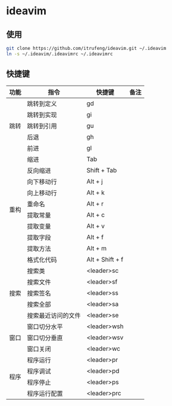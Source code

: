 # ideavim

## 使用

```bash
git clone https://github.com/itrufeng/ideavim.git ~/.ideavim
ln -s ~/.ideavim/.ideavimrc ~/.ideavimrc
```

## 快捷键

<table>
  <thead>
    <tr>
      <th>功能</th>
      <th>指令</th>
      <th>快捷键</th>
      <th>备注</th>
    </tr>
  </thead>
  <tbody>
    <tr>
      <td rowspan=5>跳转</td>
      <td>跳转到定义</td>
      <td>gd</td>
      <td></td>
    </tr>
    <tr>
      <td>跳转到实现</td>
      <td>gi</td>
      <td></td>
    </tr>
    <tr>
      <td>跳转到引用</td>
      <td>gu</td>
      <td></td>
    </tr>
    <tr>
      <td>后退</td>
      <td>gh</td>
      <td></td>
    </tr>
    <tr>
      <td>前进</td>
      <td>gl</td>
      <td></td>
    </tr>
    <tr>
      <td rowspan=10>重构</td>
      <td>缩进</td>
      <td>Tab</td>
      <td></td>
    </tr>
    <tr>
      <td>反向缩进</td>
      <td>Shift + Tab</td>
      <td></td>
    </tr>
    <tr>
      <td>向下移动行</td>
      <td>Alt + j</td>
      <td></td>
    </tr>
    <tr>
      <td>向上移动行</td>
      <td>Alt + k</td>
      <td></td>
    </tr>
    <tr>
      <td>重命名</td>
      <td>Alt + r</td>
      <td></td>
    </tr>
    <tr>
      <td>提取常量</td>
      <td>Alt + c</td>
      <td></td>
    </tr>
    <tr>
      <td>提取变量</td>
      <td>Alt + v</td>
      <td></td>
    </tr>
    <tr>
      <td>提取字段</td>
      <td>Alt + f</td>
      <td></td>
    </tr>
    <tr>
      <td>提取方法</td>
      <td>Alt + m</td>
      <td></td>
    </tr>
    <tr>
      <td>格式化代码</td>
      <td>Alt + Shift + f</td>
      <td></td>
    </tr>
    <tr>
      <td rowspan=5>搜索</td>
      <td>搜索类</td>
      <td>&lt;leader&gt;sc</td>
      <td></td>
    </tr>
    <tr>
      <td>搜索文件</td>
      <td>&lt;leader&gt;sf</td>
      <td></td>
    </tr>
    <tr>
      <td>搜索签名</td>
      <td>&lt;leader&gt;ss</td>
      <td></td>
    </tr>
    <tr>
      <td>搜索全部</td>
      <td>&lt;leader&gt;sa</td>
      <td></td>
    </tr>
    <tr>
      <td>搜索最近访问的文件</td>
      <td>&lt;leader&gt;se</td>
      <td></td>
    </tr>
    <tr>
      <td rowspan=3>窗口</td>
      <td>窗口切分水平</td>
      <td>&lt;leader&gt;wsh</td>
      <td></td>
    </tr>
    <tr>
      <td>窗口切分垂直</td>
      <td>&lt;leader&gt;wsv</td>
      <td></td>
    </tr>
    <tr>
      <td>窗口关闭</td>
      <td>&lt;leader&gt;wc</td>
      <td></td>
    </tr>
    <tr>
      <td rowspan=4>程序</td>
      <td>程序运行</td>
      <td>&lt;leader&gt;pr</td>
      <td></td>
    </tr>
    <tr>
      <td>程序调试</td>
      <td>&lt;leader&gt;pd</td>
      <td></td>
    </tr>
    <tr>
      <td>程序停止</td>
      <td>&lt;leader&gt;ps</td>
      <td></td>
    </tr>
    <tr>
      <td>程序运行配置</td>
      <td>&lt;leader&gt;prc</td>
      <td></td>
    </tr>
  </tbody>
</table>

